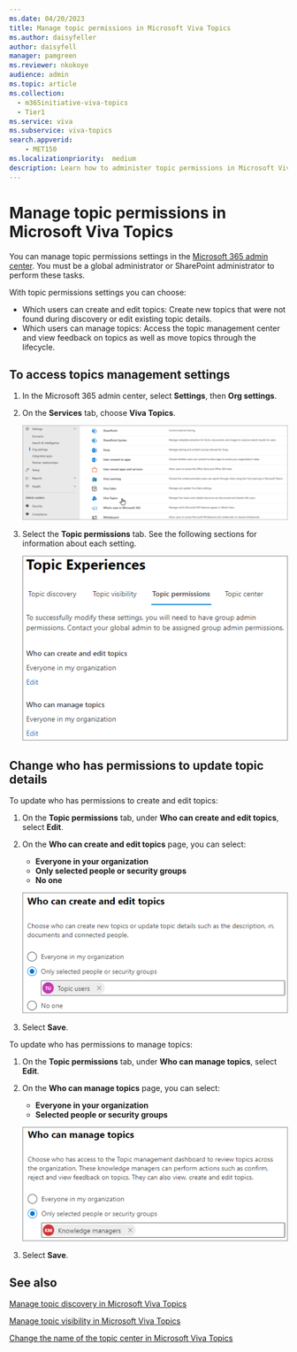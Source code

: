 ```yaml
---
ms.date: 04/20/2023
title: Manage topic permissions in Microsoft Viva Topics
ms.author: daisyfeller
author: daisyfell
manager: pamgreen
ms.reviewer: nkokoye
audience: admin
ms.topic: article
ms.collection:
  - m365initiative-viva-topics
  - Tier1
ms.service: viva 
ms.subservice: viva-topics 
search.appverid:
    - MET150  
ms.localizationpriority:  medium
description: Learn how to administer topic permissions in Microsoft Viva Topics.
---
```


# Manage topic permissions in Microsoft Viva Topics

You can manage topic permissions settings in the [Microsoft 365 admin center](https://admin.microsoft.com). You must be a global administrator or SharePoint administrator to perform these tasks.

With topic permissions settings you can choose:

- Which users can create and edit topics: Create new topics that were not found during discovery or edit existing topic details.
- Which users can manage topics: Access the topic management center and view feedback on topics as well as move topics through the lifecycle.

## To access topics management settings

1. In the Microsoft 365 admin center, select **Settings**, then **Org settings**.
2. On the **Services** tab, choose **Viva Topics**.

    ![Screenshot of the Services tab with Viva Topics selected.](../media/knowledge-management/org-settings-topics.png)

3. Select the **Topic permissions** tab. See the following sections for information about each setting.

    ![Screenshot of the Topic permissions tab.](../media/knowledge-network-settings-topic-permissions.png)

## Change who has permissions to update topic details

To update who has permissions to create and edit topics:

1. On the **Topic permissions** tab, under **Who can create and edit topics**, select **Edit**.
2. On the **Who can create and edit topics** page, you can select:
    - **Everyone in your organization**
    - **Only selected people or security groups**
    - **No one**

    ![Screenshot of the Who can create and edit topics page.](../media/k-manage-who-can-create-and-edit.png)  

3. Select **Save**.

To update who has permissions to manage topics:

1. On the **Topic permissions** tab, under **Who can manage topics**, select **Edit**.
2. On the **Who can manage topics** page, you can select:
    - **Everyone in your organization**
    - **Selected people or security groups**

    ![Screenshot of the Who can manage topics page.](../media/k-manage-who-can-manage-topics.png)  

3. Select **Save**.

## See also

[Manage topic discovery in Microsoft Viva Topics](topic-experiences-discovery.md)

[Manage topic visibility in Microsoft Viva Topics](topic-experiences-knowledge-rules.md)

[Change the name of the topic center in Microsoft Viva Topics](topic-experiences-administration.md)
